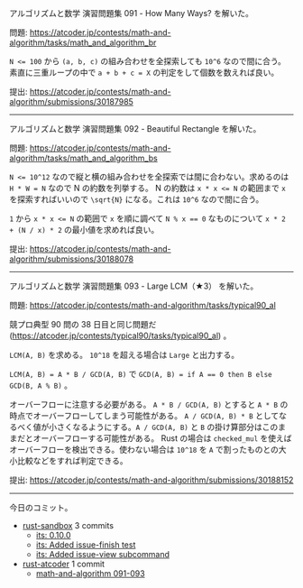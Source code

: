 アルゴリズムと数学 演習問題集 091 - How Many Ways? を解いた。

問題: <https://atcoder.jp/contests/math-and-algorithm/tasks/math_and_algorithm_br>

`N <= 100` から `(a, b, c)` の組み合わせを全探索しても `10^6` なので間に合う。素直に三重ループの中で `a + b + c = X` の判定をして個数を数えれば良い。

提出: <https://atcoder.jp/contests/math-and-algorithm/submissions/30187985>

---

アルゴリズムと数学 演習問題集 092 - Beautiful Rectangle を解いた。

問題: <https://atcoder.jp/contests/math-and-algorithm/tasks/math_and_algorithm_bs>

`N <= 10^12` なので縦と横の組み合わせを全探索では間に合わない。求めるのは `H * W = N` なので N の約数を列挙する。 N の約数は `x * x <= N` の範囲まで `x` を探索すればいいので `\sqrt{N}` になる。これは `10^6` なので間に合う。

`1` から `x * x <= N` の範囲で `x` を順に調べて `N % x == 0` なものについて `x * 2 + (N / x) * 2` の最小値を求めれば良い。

提出: <https://atcoder.jp/contests/math-and-algorithm/submissions/30188078>

---

アルゴリズムと数学 演習問題集 093 - Large LCM（★3） を解いた。

問題: <https://atcoder.jp/contests/math-and-algorithm/tasks/typical90_al>

競プロ典型 90 問の 38 日目と同じ問題だ (<https://atcoder.jp/contests/typical90/tasks/typical90_al>) 。

`LCM(A, B)` を求める。 `10^18` を超える場合は `Large` と出力する。

`LCM(A, B) = A * B / GCD(A, B)` で `GCD(A, B) = if A == 0 then B else GCD(B, A % B)` 。

オーバーフローに注意する必要がある。 `A * B / GCD(A, B)` とすると `A * B` の時点でオーバーフローしてしまう可能性がある。 `A / GCD(A, B) * B` としてなるべく値が小さくなるようにする。`A / GCD(A, B)` と `B` の掛け算部分はこのままだとオーバーフローする可能性がある。 Rust の場合は `checked_mul` を使えばオーバーフローを検出できる。使わない場合は `10^18` を `A` で割ったものとの大小比較などをすれば判定できる。

提出: <https://atcoder.jp/contests/math-and-algorithm/submissions/30188152>

---

今日のコミット。

- [rust-sandbox](https://github.com/bouzuya/rust-sandbox) 3 commits
  - [its: 0.10.0](https://github.com/bouzuya/rust-sandbox/commit/2996c81265d2502678a8a26af292fb3ef56b778d)
  - [its: Added issue-finish test](https://github.com/bouzuya/rust-sandbox/commit/afc9a2d5e40e0e940b0f2c9eb73721bdd00236d1)
  - [its: Added issue-view subcommand](https://github.com/bouzuya/rust-sandbox/commit/cd4aa408d4c1f3d4db13c650d3d816031bee1690)
- [rust-atcoder](https://github.com/bouzuya/rust-atcoder) 1 commit
  - [math-and-algorithm 091-093](https://github.com/bouzuya/rust-atcoder/commit/4d0e97880c2c232a49a2c3e83872bdcc8b38bf88)
